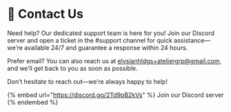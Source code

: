# 💁 Contact Us

Need help? Our dedicated support team is here for you! Join our Discord server and open a ticket in the #support channel for quick assistance—we’re available 24/7 and guarantee a response within 24 hours.

Prefer email? You can also reach us at [elysianhldgs+ateliergrp@gmail.com](mailto:elysianhldgs+ateliergrp@gmail.com), and we’ll get back to you as soon as possible.

Don’t hesitate to reach out—we’re always happy to help!

{% embed url="https://discord.gg/2Td9pB2kVs" %}
Join our Discord server
{% endembed %}
